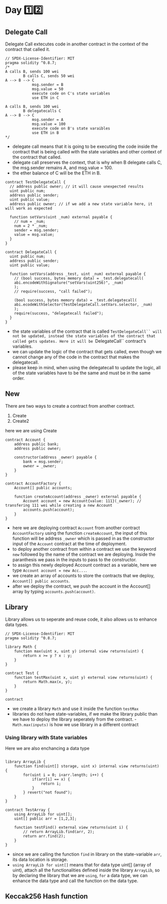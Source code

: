 # Day :one::two:

## Delegate Call
Delegate Call extecutes code in another contract in the context of the contract that called it.

```solidity 
// SPDX-License-Identifier: MIT
pragma solidity ^0.8.7;
/*
A calls B, sends 100 wei
        B calls C, sends 50 wei
A --> B --> C
            msg.sender = B
            msg.value = 50
            execute code on C's state variables
            use ETH in C

A calls B, sends 100 wei
        B delegatecalls C
A --> B --> C
            msg.sender = A
            msg.value = 100
            execute code on B's state varaibles
            use ETH in B
*/
```
- delegate call means that it is going to be executing the code inside the contract that is being called with the state variables and other context of the contract that called.
- delegate call preserves the context, that is why when B delegate calls C, the msg.sender remains A, and msg.value = 100.
- the ether balance of C will be the ETH in B.

```solidity
contract TestDelegateCall {
  // address public owner; // it will cause unexpected results
  uint public num;
  address public sender;
  uint public value;
  address public owner; // if we add a new state variable here, it will work as expected
  
  function setVars(uint _num) external payable {
    // num = _num;
    num = 2 * _num;
    sender = msg.sender;
    value = msg.value;
  }
}

contract DelegateCall {
  uint public num;
  address public sender;
  uint public value;
  
  function setVars(address _test, uint _num) external payable {
    // (bool success, bytes memory data) = _test.delegatecall(
    abi.encodeWithSignature("setVars(uint256)", _num)
    );
    // require(success, "call failed");
    
    (bool success, bytes memory data) = _test.delegatecall(
    abi.ecodeWithSelector(TestDelegateCall.setVars.selector, _num)
    );
    require(success, "delegatecall failed");
  }
}
```
- the state variables of the contract that is called ```TestDelegateCall`` will not be updated, instead the state variables of the contract that called gets updates. Here it will be ```DelegateCall`` contract's variables.
- we can update the logic of the contract that gets called, even though we cannot change any of the code in the contract that makes the delegatecall.
- please keep in mind, when using the delegatecall to update the logic, all of the state variables have to be the same and must be in the same order.

## New 
There are two ways to create a contract from another contract.
1. Create 
2. Create2

here we are using Create

```solidity 
contract Account {
    address public bank;
    address public owner;
    
    constructor(address _owner) payable {
        bank = msg.sender;
        owner = _owner;
    }
}

contract AccountFactory {
    Account[] public accounts;
    
    function createAccount(address _owner) external payable {
        Account account = new Account{value: 111}(_owner); // transfering 111 wei while creating a new Account
        accounts.push(account);
    }
}
```
- here we are deploying contract ```Account``` from another contract ```AccountFactory``` using the function ```createAccount```, the input of this function will be address ```_owner``` which is passed in as the constructor input of the ```Account``` contract at the time of deployment.
- to deploy another contract from within a contract we use the keyword ```new``` followed by the name of the contract we are deploying. Inside the paranthesis we pass in the inputs to pass to the constructor.
- to assign this newly deployed Account contract as a variable, here we type ```Account account = new Acc...```.
- we create an array of accounts to store the contracts that we deploy, ```Account[] public accounts```.
- after we deploy the contract, we push the account in the Account[] array by typing ```accounts.push(account)```.

## Library
Library allows us to seperate and reuse code, it also allows us to enhance data types.

```solidity
// SPDX-License-Identifier: MIT
pragma solidity ^0.8.7;

library Math {
    function max(uint x, uint y) internal view returns(uint) {
        return x >= y ? x : y;
    }
}

contract Test {
    function testMax(uint x, uint y) external view returns(uint) {
        return Math.max(x, y);            
    }
}

contract 

```
- we create a library ```Math``` and use it inside the function ```testMax```
- libraries do not have state-variables, if we make the library public than we have to deploy the library seperately from the contract.
-```Math.max(inputs)``` is how we use library in a different contract 

### Using library with State variables
Here we are also enchancing a data type

```solidity

library ArrayLib {
    function find(uint[] storage, uint x) internal view returns(uint) {
        for(uint i = 0; i<arr.length; i++) {
            if(arr[i] == x) {
                return i;
            }
        } revert("not found");
    }
}

contract TestArray {
    using ArrayLib for uint[];
    uint[] public arr = [1,2,3];
    
    function testFind() external view returns(uint i) {
        // return ArrayLib.find(arr, 2);
        return arr.find(2);
    }
}
```
- since we are calling the function ```find``` in library on the state-variable ```arr```, its data location is storage. 
- ```using ArrayLib for uint[]``` means that for data type uint[] (array of uint), attach all the functionalities defined inside the library ```ArrayLib```, so by declaring the library that we are ```using```,  ```for``` a data type, we can enhance the data type and call the function on the data type.

## Keccak256 Hash function






